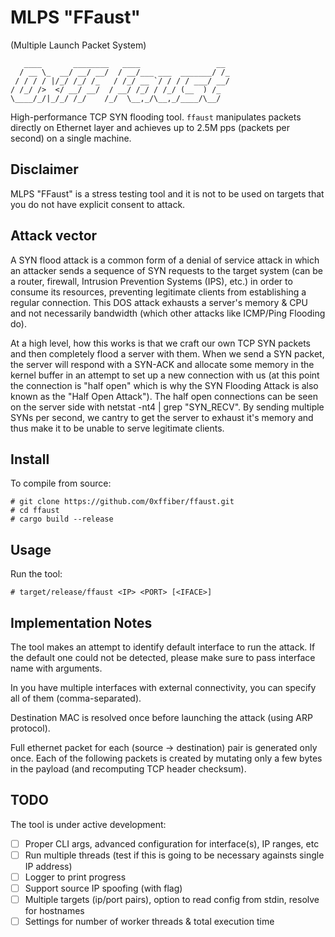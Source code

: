 # MLPS "FFaust"

(Multiple Launch Packet System)

```
   ____       ________   ____                 __ 
  / __ \_  __/ __/ __/  / __/___ ___  _______/ /_
 / / / / |/_/ /_/ /_   / /_/ __ `/ / / / ___/ __/
/ /_/ />  </ __/ __/  / __/ /_/ / /_/ (__  ) /_  
\____/_/|_/_/ /_/    /_/  \__,_/\__,_/____/\__/  
```

High-performance TCP SYN flooding tool. `ffaust` manipulates packets directly on Ethernet layer and achieves up to 2.5M pps (packets per second) on a single machine.

## Disclaimer

MLPS "FFaust" is a stress testing tool and it is not to be used on targets that you do not have explicit consent to attack.

## Attack vector

A SYN flood attack is a common form of a denial of service attack in which an attacker sends a sequence of SYN requests to the target system (can be a router, firewall, Intrusion Prevention Systems (IPS), etc.) in order to consume its resources, preventing legitimate clients from establishing a regular connection. This DOS attack exhausts a server's memory & CPU and not necessarily bandwidth (which other attacks like ICMP/Ping Flooding do).

At a high level, how this works is that we craft our own TCP SYN packets and then completely flood a server with them. When we send a SYN packet, the server will respond with a SYN-ACK and allocate some memory in the kernel buffer in an attempt to set up a new connection with us (at this point the connection is "half open" which is why the SYN Flooding Attack is also known as the "Half Open Attack"). The half open connections can be seen on the server side with netstat -nt4 | grep "SYN_RECV". By sending multiple SYNs per second, we cantry to get the server to exhaust it's memory and thus make it to be unable to serve legitimate clients.

## Install

To compile from source:

```shell
# git clone https://github.com/0xffiber/ffaust.git
# cd ffaust
# cargo build --release
```

## Usage

Run the tool:

```shell
# target/release/ffaust <IP> <PORT> [<IFACE>]
```

## Implementation Notes

The tool makes an attempt to identify default interface to run the attack. If the default one could not be detected, please make sure to pass interface name with arguments.

In you have multiple interfaces with external connectivity, you can specify all of them (comma-separated).

Destination MAC is resolved once before launching the attack (using ARP protocol).

Full ethernet packet for each (source -> destination) pair is generated only once. Each of the following packets is created by mutating only a few bytes in the payload (and recomputing TCP header checksum).

## TODO

The tool is under active development:

- [ ] Proper CLI args, advanced configuration for interface(s), IP ranges, etc
- [ ] Run multiple threads (test if this is going to be necessary againsts single IP address)
- [ ] Logger to print progress
- [ ] Support source IP spoofing (with flag)
- [ ] Multiple targets (ip/port pairs), option to read config from stdin, resolve for hostnames
- [ ] Settings for number of worker threads & total execution time
